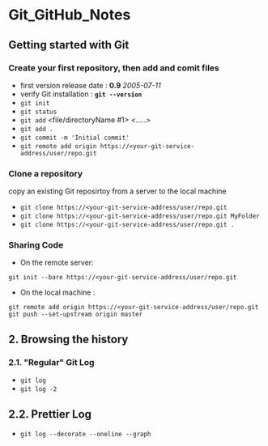 # Git_GitHub_Notes
## Getting started with Git
### Create your first repository, then add and comit files
+ first version release date : **0.9**  *2005-07-11*
+ verify Git installation : **`git --version`**
+ `git init`
+ `git status`
+ `git add` <file/directoryName #1> <.....>
+ `git add .`
+ `git commit -m 'Initial commit'`
+ `git remote add origin https://<your-git-service-address/user/repo.git`
### Clone a repository
copy an existing Git reposirtoy from a server to the local machine
+ `git clone https://<your-git-service-address/user/repo.git` 
+ `git clone https://<your-git-service-address/user/repo.git MyFolder`
+ `git clone https://<your-git-service-address/user/repo.git .`
### Sharing Code
+ On the remote server:
```
git init --bare https://<your-git-service-address/user/repo.git
```
+ On the local machine :
```
git remote add origin https://<your-git-service-address/user/repo.git
git push --set-upstream origin master
```
## 2. Browsing the history
### 2.1. "Regular" Git Log
+ `git log`
+ `git log -2`
## 2.2. Prettier Log
+ `git log --decorate --oneline --graph`
